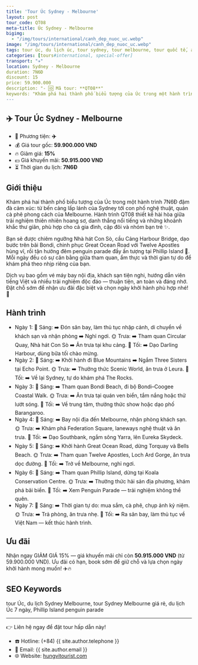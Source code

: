 ```yaml
---
title: 'Tour Úc Sydney - Melbourne'
layout: post
tour_code: QT08
meta-title: Úc Sydney - Melbourne
bigimg:
  - "/img/tours/international/canh_dep_nuoc_uc.webp"
image: "/img/tours/international/canh_dep_nuoc_uc.webp"
tags: tour úc, du lịch úc, tour sydney, tour melbourne, tour quốc tế, australia tour
categories: [tours#international, special-offer]
transport: "✈️"
location: Sydney - Melbourne
duration: 7N6Đ
discount: 15
price: 59.900.000
description: "- 🆔 Mã tour: **QT08**"
keywords: "Khám phá hai thành phố biểu tượng của Úc trong một hành trình 7N6Đ đậm đà cảm xúc: từ bến cảng lấp lánh của Sydney tới con phố nghệ thuật, quán cà phê phong cách của Melbourne. Hành trình QT08 thiết kế hài hòa giữa trải nghiệm thiên nhiên hoang sơ, danh thắng nổi tiếng và những khoảnh khắc thư giãn, phù hợp cho cả gia đình, cặp đôi và nhóm bạn trẻ ✨.  "
---
```


## ✈️ Tour Úc Sydney - Melbourne

- 🚗 Phương tiện: **✈️**
- 💰 Giá tour gốc: **59.900.000 VND**
- 🔥 Giảm giá: **15%**
- 💵 Giá khuyến mãi: **50.915.000 VND**
- ⏳ Thời gian du lịch: **7N6Đ**

## Giới thiệu
Khám phá hai thành phố biểu tượng của Úc trong một hành trình 7N6Đ đậm đà cảm xúc: từ bến cảng lấp lánh của Sydney tới con phố nghệ thuật, quán cà phê phong cách của Melbourne. Hành trình QT08 thiết kế hài hòa giữa trải nghiệm thiên nhiên hoang sơ, danh thắng nổi tiếng và những khoảnh khắc thư giãn, phù hợp cho cả gia đình, cặp đôi và nhóm bạn trẻ ✨.  

Bạn sẽ được chiêm ngưỡng Nhà hát Con Sò, cầu Cảng Harbour Bridge, dạo bước trên bãi Bondi, chinh phục Great Ocean Road với Twelve Apostles hùng vĩ, rồi tận hưởng đêm penguin parade đầy ấn tượng tại Phillip Island 🐧. Mỗi ngày đều có sự cân bằng giữa tham quan, ẩm thực và thời gian tự do để khám phá theo nhịp riêng của bạn.  

Dịch vụ bao gồm vé máy bay nội địa, khách sạn tiện nghi, hướng dẫn viên tiếng Việt và nhiều trải nghiệm độc đáo — thuận tiện, an toàn và đáng nhớ. Đặt chỗ sớm để nhận ưu đãi đặc biệt và chọn ngày khởi hành phù hợp nhé! 📩

## Hành trình
- Ngày 1:
  🌅 Sáng: ➡️ Đón sân bay, làm thủ tục nhập cảnh, di chuyển về khách sạn và nhận phòng ➡️ Nghỉ ngơi.
  🌞 Trưa: ➡️ Tham quan Circular Quay, Nhà hát Con Sò ➡️ Ăn trưa tại khu cảng.
  🌙 Tối: ➡️ Dạo Darling Harbour, dùng bữa tối chào mừng.
- Ngày 2:
  🌅 Sáng: ➡️ Khởi hành đi Blue Mountains ➡️ Ngắm Three Sisters tại Echo Point.
  🌞 Trưa: ➡️ Thưởng thức Scenic World, ăn trưa ở Leura.
  🌙 Tối: ➡️ Về lại Sydney, tự do khám phá The Rocks.
- Ngày 3:
  🌅 Sáng: ➡️ Tham quan Bondi Beach, đi bộ Bondi–Coogee Coastal Walk.
  🌞 Trưa: ➡️ Ăn trưa tại quán ven biển, tắm nắng hoặc thử lướt sóng.
  🌙 Tối: ➡️ Về trung tâm, thưởng thức show hoặc dạo phố Barangaroo.
- Ngày 4:
  🌅 Sáng: ➡️ Bay nội địa đến Melbourne, nhận phòng khách sạn.
  🌞 Trưa: ➡️ Khám phá Federation Square, laneways nghệ thuật và ăn trưa.
  🌙 Tối: ➡️ Dạo Southbank, ngắm sông Yarra, lên Eureka Skydeck.
- Ngày 5:
  🌅 Sáng: ➡️ Khởi hành Great Ocean Road, dừng Torquay và Bells Beach.
  🌞 Trưa: ➡️ Tham quan Twelve Apostles, Loch Ard Gorge, ăn trưa dọc đường.
  🌙 Tối: ➡️ Trở về Melbourne, nghỉ ngơi.
- Ngày 6:
  🌅 Sáng: ➡️ Tham quan Phillip Island, dừng tại Koala Conservation Centre.
  🌞 Trưa: ➡️ Thưởng thức hải sản địa phương, khám phá bãi biển.
  🌙 Tối: ➡️ Xem Penguin Parade — trải nghiệm không thể quên.
- Ngày 7:
  🌅 Sáng: ➡️ Thời gian tự do: mua sắm, cà phê, chụp ảnh kỷ niệm.
  🌞 Trưa: ➡️ Trả phòng, ăn trưa nhẹ.
  🌙 Tối: ➡️ Ra sân bay, làm thủ tục về Việt Nam — kết thúc hành trình.

## Ưu đãi
Nhận ngay GIẢM GIÁ 15% — giá khuyến mãi chỉ còn **50.915.000 VND** (từ 59.900.000 VND). Ưu đãi có hạn, book sớm để giữ chỗ và lựa chọn ngày khởi hành mong muốn! ✈️🔥

## SEO Keywords
tour Úc, du lịch Sydney Melbourne, tour Sydney Melbourne giá rẻ, du lịch Úc 7 ngày, Phillip Island penguin parade

---

👉 Liên hệ ngay để đặt tour hấp dẫn này!

- ☎️ Hotline: (+84) {{ site.author.telephone }}
- 📧 Email: {{ site.author.email }}
- 🌐 Website: [hungvitourist.com](https://hungvitourist.com)


